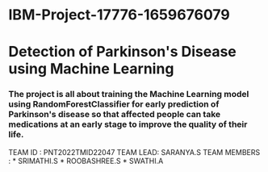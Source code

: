 # IBM-Project-17776-1659676079

# Detection of Parkinson's Disease using Machine Learning

### The project is all about training the Machine Learning model using RandomForestClassifier for early prediction of Parkinson's disease so that affected people can take medications at an early stage to improve the quality of their life.

TEAM ID : PNT2022TMID22047
TEAM LEAD: SARANYA.S
TEAM MEMBERS :
       * SRIMATHI.S
       * ROOBASHREE.S
       * SWATHI.A

